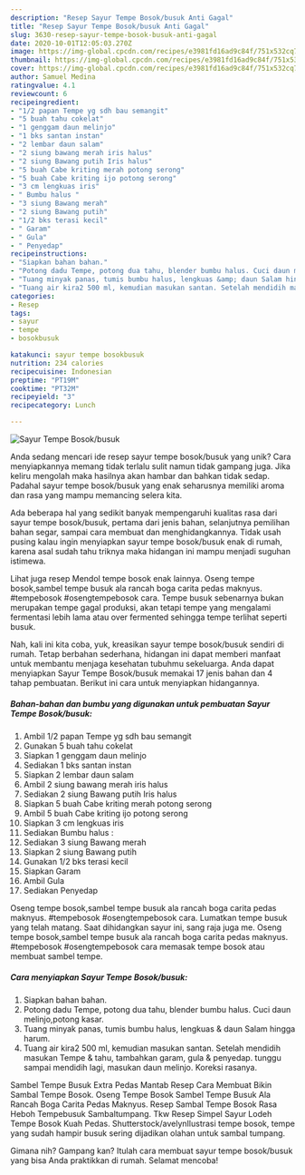```yaml
---
description: "Resep Sayur Tempe Bosok/busuk Anti Gagal"
title: "Resep Sayur Tempe Bosok/busuk Anti Gagal"
slug: 3630-resep-sayur-tempe-bosok-busuk-anti-gagal
date: 2020-10-01T12:05:03.270Z
image: https://img-global.cpcdn.com/recipes/e3981fd16ad9c84f/751x532cq70/sayur-tempe-bosokbusuk-foto-resep-utama.jpg
thumbnail: https://img-global.cpcdn.com/recipes/e3981fd16ad9c84f/751x532cq70/sayur-tempe-bosokbusuk-foto-resep-utama.jpg
cover: https://img-global.cpcdn.com/recipes/e3981fd16ad9c84f/751x532cq70/sayur-tempe-bosokbusuk-foto-resep-utama.jpg
author: Samuel Medina
ratingvalue: 4.1
reviewcount: 6
recipeingredient:
- "1/2 papan Tempe yg sdh bau semangit"
- "5 buah tahu cokelat"
- "1 genggam daun melinjo"
- "1 bks santan instan"
- "2 lembar daun salam"
- "2 siung bawang merah iris halus"
- "2 siung Bawang putih Iris halus"
- "5 buah Cabe kriting merah potong serong"
- "5 buah Cabe kriting ijo potong serong"
- "3 cm lengkuas iris"
- " Bumbu halus "
- "3 siung Bawang merah"
- "2 siung Bawang putih"
- "1/2 bks terasi kecil"
- " Garam"
- " Gula"
- " Penyedap"
recipeinstructions:
- "Siapkan bahan bahan."
- "Potong dadu Tempe, potong dua tahu, blender bumbu halus. Cuci daun melinjo,potong kasar."
- "Tuang minyak panas, tumis bumbu halus, lengkuas &amp; daun Salam hingga harum."
- "Tuang air kira2 500 ml, kemudian masukan santan. Setelah mendidih masukan Tempe &amp; tahu, tambahkan garam, gula &amp; penyedap. tunggu sampai mendidih lagi, masukan daun melinjo. Koreksi rasanya."
categories:
- Resep
tags:
- sayur
- tempe
- bosokbusuk

katakunci: sayur tempe bosokbusuk 
nutrition: 234 calories
recipecuisine: Indonesian
preptime: "PT19M"
cooktime: "PT32M"
recipeyield: "3"
recipecategory: Lunch

---
```



![Sayur Tempe Bosok/busuk](https://img-global.cpcdn.com/recipes/e3981fd16ad9c84f/751x532cq70/sayur-tempe-bosokbusuk-foto-resep-utama.jpg)

Anda sedang mencari ide resep sayur tempe bosok/busuk yang unik? Cara menyiapkannya memang tidak terlalu sulit namun tidak gampang juga. Jika keliru mengolah maka hasilnya akan hambar dan bahkan tidak sedap. Padahal sayur tempe bosok/busuk yang enak seharusnya memiliki aroma dan rasa yang mampu memancing selera kita.

Ada beberapa hal yang sedikit banyak mempengaruhi kualitas rasa dari sayur tempe bosok/busuk, pertama dari jenis bahan, selanjutnya pemilihan bahan segar, sampai cara membuat dan menghidangkannya. Tidak usah pusing kalau ingin menyiapkan sayur tempe bosok/busuk enak di rumah, karena asal sudah tahu triknya maka hidangan ini mampu menjadi suguhan istimewa.

Lihat juga resep Mendol tempe bosok enak lainnya. Oseng tempe bosok,sambel tempe busuk ala rancah boga carita pedas maknyus. #tempebosok #osengtempebosok cara. Tempe busuk sebenarnya bukan merupakan tempe gagal produksi, akan tetapi tempe yang mengalami fermentasi lebih lama atau over fermented sehingga tempe terlihat seperti busuk.


Nah, kali ini kita coba, yuk, kreasikan sayur tempe bosok/busuk sendiri di rumah. Tetap berbahan sederhana, hidangan ini dapat memberi manfaat untuk membantu menjaga kesehatan tubuhmu sekeluarga. Anda dapat menyiapkan Sayur Tempe Bosok/busuk memakai 17 jenis bahan dan 4 tahap pembuatan. Berikut ini cara untuk menyiapkan hidangannya.

<!--inarticleads1-->

##### Bahan-bahan dan bumbu yang digunakan untuk pembuatan Sayur Tempe Bosok/busuk:

1. Ambil 1/2 papan Tempe yg sdh bau semangit
1. Gunakan 5 buah tahu cokelat
1. Siapkan 1 genggam daun melinjo
1. Sediakan 1 bks santan instan
1. Siapkan 2 lembar daun salam
1. Ambil 2 siung bawang merah iris halus
1. Sediakan 2 siung Bawang putih Iris halus
1. Siapkan 5 buah Cabe kriting merah potong serong
1. Ambil 5 buah Cabe kriting ijo potong serong
1. Siapkan 3 cm lengkuas iris
1. Sediakan  Bumbu halus :
1. Sediakan 3 siung Bawang merah
1. Siapkan 2 siung Bawang putih
1. Gunakan 1/2 bks terasi kecil
1. Siapkan  Garam
1. Ambil  Gula
1. Sediakan  Penyedap


Oseng tempe bosok,sambel tempe busuk ala rancah boga carita pedas maknyus. #tempebosok #osengtempebosok cara. Lumatkan tempe busuk yang telah matang. Saat dihidangkan sayur ini, sang raja juga me. Oseng tempe bosok,sambel tempe busuk ala rancah boga carita pedas maknyus. #tempebosok #osengtempebosok cara memasak tempe bosok atau membuat sambel tempe. 

<!--inarticleads2-->

##### Cara menyiapkan Sayur Tempe Bosok/busuk:

1. Siapkan bahan bahan.
1. Potong dadu Tempe, potong dua tahu, blender bumbu halus. Cuci daun melinjo,potong kasar.
1. Tuang minyak panas, tumis bumbu halus, lengkuas &amp; daun Salam hingga harum.
1. Tuang air kira2 500 ml, kemudian masukan santan. Setelah mendidih masukan Tempe &amp; tahu, tambahkan garam, gula &amp; penyedap. tunggu sampai mendidih lagi, masukan daun melinjo. Koreksi rasanya.


Sambel Tempe Busuk Extra Pedas Mantab Resep Cara Membuat Bikin Sambal Tempe Bosok. Oseng Tempe Bosok Sambel Tempe Busuk Ala Rancah Boga Carita Pedas Maknyus. Resep Sambal Tempe Bosok Rasa Heboh Tempebusuk Sambaltumpang. Tkw Resep Simpel Sayur Lodeh Tempe Bosok Kuah Pedas. Shutterstock/avelynIlustrasi tempe bosok, tempe yang sudah hampir busuk sering dijadikan olahan untuk sambal tumpang. 

Gimana nih? Gampang kan? Itulah cara membuat sayur tempe bosok/busuk yang bisa Anda praktikkan di rumah. Selamat mencoba!
